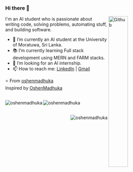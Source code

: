 ### Hi there 👋

<img width="35%" align="right" alt="Github" src="https://user-images.githubusercontent.com/48678280/88862734-4903af80-d201-11ea-968b-9c939d88a37c.gif" />

I'm an AI student who is passionate about writing code, solving problems, automating stuff, and building software.

- 🔭 I’m currently an AI student at the University of Moratuwa, Sri Lanka.
- 📚 I’m currently learning Full stack development using MERN and FARM stacks.
- 👯 I’m looking for an AI internship. 
- 📫 How to reach me: [LinkedIn](https://www.linkedin.com/in/oshen-madhuka-624346235/) | [Gmail](mailto:oshenbhawajith1999@gmail.com)

⭐️ From [oshenmadhuka](https://www.linkedin.com/in/oshen-madhuka-624346235/)  
Inspired by [OshenMadhuka](https://github.com/oshenmadhuka)

<p style="margin-top: 30px; margin-bottom: 20px;">
  <img align="left"  src="https://github-readme-stats.vercel.app/api?username=oshenmadhuka&theme=radical&show_icons=true" alt="oshenmadhuka" />
  <img src="https://github-readme-streak-stats.herokuapp.com/?user=oshenmadhuka&theme=radical" alt="oshenmadhuka" />
  
</p>

<p align="center" style="margin-top: 30px; margin-bottom: 30px;">
  <img align="right" src="https://github-readme-stats.vercel.app/api/top-langs/?username=oshenmadhuka&theme=radical&hide_progress=true" alt="oshenmadhuka" />
</p>
